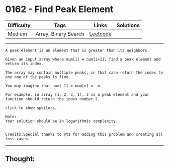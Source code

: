 # 0162 - Find Peak Element

Difficulty  | Tags | Links | Solutions
----------- | ---- | ----- | -----
Medium | Array, Binary Search | [Leetcode](https://leetcode.com/problems/find-peak-element/description/) |


-----------

```
A peak element is an element that is greater than its neighbors.

Given an input array where num[i] ≠ num[i+1], find a peak element and return its index.

The array may contain multiple peaks, in that case return the index to any one of the peaks is fine.

You may imagine that num[-1] = num[n] = -∞.

For example, in array [1, 2, 3, 1], 3 is a peak element and your function should return the index number 2.

click to show spoilers.

Note:
Your solution should be in logarithmic complexity.


Credits:Special thanks to @ts for adding this problem and creating all test cases.
```

-----------

## Thought:
